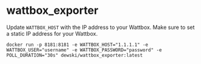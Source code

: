 # wattbox_exporter

Update `WATTBOX_HOST` with the IP address to your Wattbox. Make sure to set a static IP address for your Wattbox.

```
docker run -p 8181:8181 -e WATTBOX_HOST="1.1.1.1" -e WATTBOX_USER="username" -e WATTBOX_PASSWORD="password" -e POLL_DURATION="30s" dewski/wattbox_exporter:latest
```
